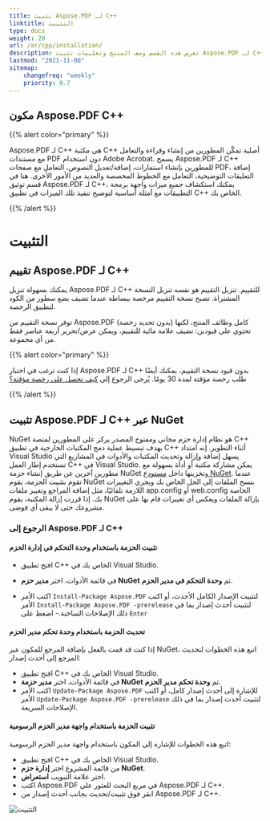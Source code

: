 ```yaml
---
title: تثبيت Aspose.PDF لـ C++
linktitle: التثبيت
type: docs
weight: 20
url: /ar/cpp/installation/
description: تعرض هذه القسم وصف المنتج وتعليمات تثبيت Aspose.PDF لـ C++ بنفسك، وكذلك باستخدام NuGet.
lastmod: "2021-11-08"
sitemap:
    changefreq: "weekly"
    priority: 0.7
---
```


## مكون Aspose.PDF C++

{{% alert color="primary" %}}

Aspose.PDF لـ C++ هي مكتبة C++ أصلية تمكّن المطورين من إنشاء وقراءة والتعامل مع مستندات PDF دون استخدام Adobe Acrobat. يسمح Aspose.PDF لـ C++ للمطورين بإنشاء استمارات، إضافة/تعديل النصوص، التعامل مع صفحات PDF، إضافة التعليقات التوضيحية، التعامل مع الخطوط المخصصة والعديد من الأمور الأخرى. هنا في قسم توثيق Aspose.PDF لـ C++، يمكنك استكشاف جميع ميزات واجهة برمجة التطبيقات مع أمثلة أساسية لتوضيح تنفيذ تلك الميزات في تطبيق C++ الخاص بك.

{{% /alert %}}

# التثبيت

## تقييم Aspose.PDF لـ C++

يمكنك بسهولة تنزيل Aspose.PDF لـ C++ للتقييم. تنزيل التقييم هو نفسه تنزيل النسخة المشتراة. تصبح نسخة التقييم مرخصة ببساطة عندما تضيف بضع سطور من الكود لتطبيق الرخصة.

توفر نسخة التقييم من Aspose.PDF (بدون تحديد رخصة) كامل وظائف المنتج، لكنها تحتوي على قيودين: تضيف علامة مائية للتقييم، ويمكن عرض/تحرير أربعة عناصر فقط من أي مجموعة.

{{% alert color="primary" %}}

إذا كنت ترغب في اختبار Aspose.PDF لـ C++ بدون قيود نسخة التقييم، يمكنك أيضًا طلب رخصة مؤقتة لمدة 30 يومًا. يُرجى الرجوع إلى [كيف تحصل على رخصة مؤقتة؟](https://purchase.aspose.com/temporary-license)

{{% /alert %}}

## تثبيت Aspose.PDF لـ C++ عبر NuGet

NuGet هو نظام إدارة حزم مجاني ومفتوح المصدر يركز على المطورين لمنصة C++ بهدف تبسيط عملية دمج المكتبات الخارجية في تطبيق C++ أثناء التطوير. إنه امتداد Visual Studio يسهل إضافة وإزالة وتحديث المكتبات والأدوات في المشاريع التي تستخدم إطار العمل C++ في Visual Studio. يمكن مشاركة مكتبة أو أداة بسهولة مع مطورين آخرين عن طريق إنشاء حزمة NuGet وتخزينها داخل [مستودع NuGet](https://www.nuget.org/packages/Aspose.PDF.Cpp/). عندما تقوم بتثبيت الحزمة، يقوم NuGet بنسخ الملفات إلى الحل الخاص بك ويجري التغييرات اللازمة تلقائيًا، مثل إضافة المراجع وتغيير ملفات app.config أو web.config الخاصة بك. إذا قررت إزالة المكتبة، يقوم NuGet بإزالة الملفات ويعكس أي تغييرات قام بها على مشروعك حتى لا يبقى أي فوضى.

### الرجوع إلى Aspose.PDF لـ C++

#### تثبيت الحزمة باستخدام وحدة التحكم في إدارة الحزم

- افتح تطبيق C++ الخاص بك في Visual Studio.
- في قائمة الأدوات، اختر **مدير حزم NuGet** ثم **وحدة التحكم في مدير الحزم**.

- اكتب الأمر `Install-Package Aspose.PDF` لتثبيت الإصدار الكامل الأحدث، أو اكتب الأمر `Install-Package Aspose.PDF -prerelease` لتثبيت أحدث إصدار بما في ذلك الإصلاحات الساخنة.- اضغط على `Enter`

#### تحديث الحزمة باستخدام وحدة تحكم مدير الحزم

إذا كنت قد قمت بالفعل بإضافة المرجع للمكون عبر NuGet، اتبع هذه الخطوات لتحديث المرجع إلى أحدث إصدار:

- افتح تطبيق C++ الخاص بك في Visual Studio.
- في قائمة الأدوات، اختر **مدير حزمة NuGet** ثم **وحدة تحكم مدير الحزم**.
- اكتب الأمر `Update-Package Aspose.PDF` للإشارة إلى أحدث إصدار كامل، أو اكتب الأمر `Update-Package Aspose.PDF -prerelease` لتثبيت أحدث إصدار بما في ذلك الإصلاحات السريعة.

#### تثبيت الحزمة باستخدام واجهة مدير الحزم الرسومية

اتبع هذه الخطوات للإشارة إلى المكون باستخدام واجهة مدير الحزم الرسومية:

- افتح تطبيق C++ الخاص بك في Visual Studio.
- من قائمة المشروع اختر **إدارة حزم NuGet**.
- اختر علامة التبويب **استعراض**.
- اكتب Aspose.PDF في مربع البحث للعثور على Aspose.PDF لـ C++.
- انقر فوق تثبيت/تحديث بجانب أحدث إصدار من Aspose.PDF لـ C++.

![التثبيت](../images/install.gif)